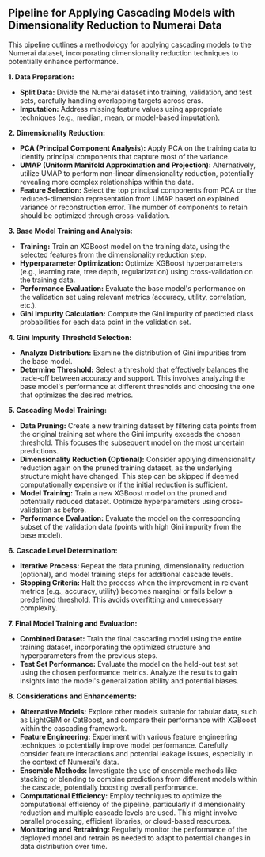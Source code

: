 ## Pipeline for Applying Cascading Models with Dimensionality Reduction to Numerai Data

This pipeline outlines a methodology for applying cascading models to the Numerai dataset, incorporating dimensionality reduction techniques to potentially enhance performance.

**1. Data Preparation:**

* **Split Data:** Divide the Numerai dataset into training, validation, and test sets, carefully handling overlapping targets across eras.
* **Imputation:** Address missing feature values using appropriate techniques (e.g., median, mean, or model-based imputation).

**2. Dimensionality Reduction:**

* **PCA (Principal Component Analysis):** Apply PCA on the training data to identify principal components that capture most of the variance.
* **UMAP (Uniform Manifold Approximation and Projection):** Alternatively, utilize UMAP to perform non-linear dimensionality reduction, potentially revealing more complex relationships within the data.
* **Feature Selection:**  Select the top principal components from PCA or the reduced-dimension representation from UMAP based on explained variance or reconstruction error. The number of components to retain should be optimized through cross-validation.

**3. Base Model Training and Analysis:**

* **Training:** Train an XGBoost model on the training data, using the selected features from the dimensionality reduction step.
* **Hyperparameter Optimization:** Optimize XGBoost hyperparameters (e.g., learning rate, tree depth, regularization) using cross-validation on the training data.
* **Performance Evaluation:** Evaluate the base model's performance on the validation set using relevant metrics (accuracy, utility, correlation, etc.).
* **Gini Impurity Calculation:** Compute the Gini impurity of predicted class probabilities for each data point in the validation set.

**4. Gini Impurity Threshold Selection:**

* **Analyze Distribution:** Examine the distribution of Gini impurities from the base model.
* **Determine Threshold:**  Select a threshold that effectively balances the trade-off between accuracy and support. This involves analyzing the base model's performance at different thresholds and choosing the one that optimizes the desired metrics.

**5. Cascading Model Training:**

* **Data Pruning:** Create a new training dataset by filtering data points from the original training set where the Gini impurity exceeds the chosen threshold. This focuses the subsequent model on the most uncertain predictions.
* **Dimensionality Reduction (Optional):**  Consider applying dimensionality reduction again on the pruned training dataset, as the underlying structure might have changed. This step can be skipped if deemed computationally expensive or if the initial reduction is sufficient.
* **Model Training:** Train a new XGBoost model on the pruned and potentially reduced dataset. Optimize hyperparameters using cross-validation as before.
* **Performance Evaluation:** Evaluate the model on the corresponding subset of the validation data (points with high Gini impurity from the base model).

**6. Cascade Level Determination:**

* **Iterative Process:** Repeat the data pruning, dimensionality reduction (optional), and model training steps for additional cascade levels.
* **Stopping Criteria:**  Halt the process when the improvement in relevant metrics (e.g., accuracy, utility) becomes marginal or falls below a predefined threshold. This avoids overfitting and unnecessary complexity.

**7. Final Model Training and Evaluation:**

* **Combined Dataset:** Train the final cascading model using the entire training dataset, incorporating the optimized structure and hyperparameters from the previous steps.
* **Test Set Performance:** Evaluate the model on the held-out test set using the chosen performance metrics. Analyze the results to gain insights into the model's generalization ability and potential biases.

**8. Considerations and Enhancements:**

* **Alternative Models:** Explore other models suitable for tabular data, such as LightGBM or CatBoost, and compare their performance with XGBoost within the cascading framework.
* **Feature Engineering:** Experiment with various feature engineering techniques to potentially improve model performance. Carefully consider feature interactions and potential leakage issues, especially in the context of Numerai's data.
* **Ensemble Methods:** Investigate the use of ensemble methods like stacking or blending to combine predictions from different models within the cascade, potentially boosting overall performance.
* **Computational Efficiency:** Employ techniques to optimize the computational efficiency of the pipeline, particularly if dimensionality reduction and multiple cascade levels are used. This might involve parallel processing, efficient libraries, or cloud-based resources.
* **Monitoring and Retraining:** Regularly monitor the performance of the deployed model and retrain as needed to adapt to potential changes in data distribution over time. 
